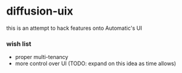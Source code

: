 # diffusion-uix
 
this is an attempt to hack features onto Automatic's UI

### wish list
- proper multi-tenancy
- more control over UI (TODO: expand on this idea as time allows)